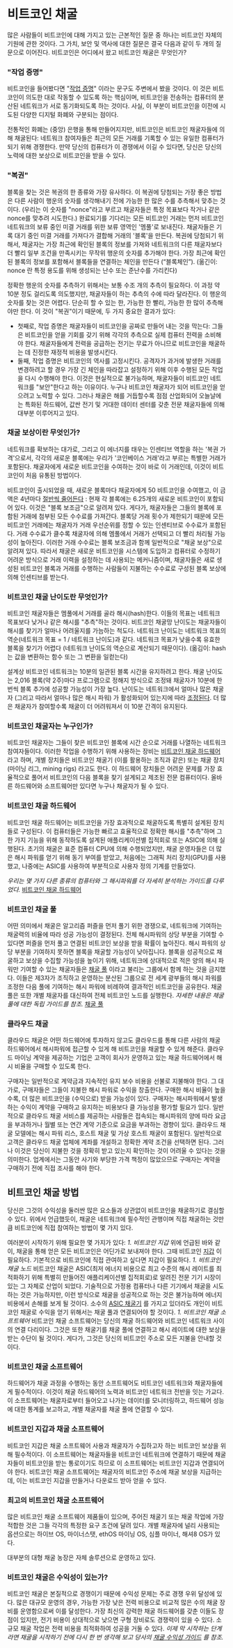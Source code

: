 # 비트코인 채굴

많은 사람들이 비트코인에 대해 가지고 있는 근본적인 질문 중 하나는 비트코인 자체의 기원에 관한 것이다. 그 가치, 보안 및 역사에 대한 질문은 결국 다음과 같이 두 개의 질문으로 이어진다. 비트코인은 어디에서 왔고 비트코인 채굴은 무엇인가?
### "작업 증명"
비트코인을 들어봤다면 "[작업 증명](https://bitcoinmagazine.com/articles/genesis-files-hashcash-or-how-adam-back-designed-bitcoins-motor-block)" 이라는 문구도 주변에서 봤을 것이다. 이 것은 비트코인이 의도한 대로 작동할 수 있도록 하는 핵심이며, 비트코인을 전송하는 컴퓨터의 분산된 네트워크가 서로 동기화되도록 하는 것이다. 사실, 이 부분이 비트코인을 이전에 시도된 다양한 디지털 화폐와 구분되는 점이다.

전통적인 화폐는 (중앙) 은행을 통해 만들어지지만, 비트코인은 비트코인 채굴자들에 의해 채굴된다: 네트워크 참여자들은 최근의 모든 거래를 기록할 수 있는 유일한 컴퓨터가 되기 위해 경쟁한다. 만약 당신의 컴퓨터가 이 경쟁에서 이길 수 있다면, 당신은 당신의 노력에 대한 보상으로 비트코인을 받을 수 있다.

### "복권"
블록을 찾는 것은 복권의 한 종류와 가장 유사하다. 이 복권에 당첨되는 가장 좋은 방법은 다른 사람이 행운의 숫자를 생각해내기 전에 가능한 한 많은 수를 추측해서 맞추는 것이다. (우리는 이 숫자를 "nonce"라고 부르고 채굴자들은 특정 목표보다 작거나 같은 nonce를  맞추려 시도한다.) 완료되기를 기다리는 모든 비트코인 거래는 먼저 비트코인 네트워크의 보류 중인 미결 거래를 위한 보류 영역인 '멤풀'로 보내진다. 채굴자들은 기록 대기 중인 미결 거래를 가져다가 결합해 거래의 '블록'을 만든다. 복권에 당첨되기 위해서, 채굴자는 가장 최근에 확인된 블록의 정보를 가져와 네트워크의 다른 채굴자보다 더 빨리 일부 조건을 만족시키는 무작위 행운의 숫자를 추가해야 한다. 가장 최근에 확인된 블록의 정보를 포함해서 블록들을 연결하는 체인을 만든다 (“블록체인”).
(옮긴이: nonce 란 특정 용도를 위해 생성되는 난수 또는 준난수를 가리킨다)

정확한 행운의 숫자를 추측하기 위해서는 보통 수조 개의 추측이 필요하다. 이 과정 약 10분 정도 걸리도록 의도했지만, 채굴자들이 하는 추측의 수에 따라 달라진다. 이 행운의 숫자를 찾는 것은 어렵다. 단순히 할 수 있는 한, 가능한 한 빨리, 가능한 한 많이 추측해야만 한다. 
이 것이 "복권"이기 때문에, 두 가지 중요한 결과가 있다:
* 첫째로, 작업 증명은 채굴자들이 비트코인을 공짜로 만들어 내는 것을 막는다: 그들은 비트코인을 얻을 기회를 갖기 위해 각각의 추측으로 실제 컴퓨터 전력을 소비해야 한다. 채굴자들에게 전력을 공급하는 전기는 무료가 아니므로 비트코인을 채굴하는 데 진정한 재정적 비용을 발생시킨다.
* 둘째, 작업 증명은 비트코인의 역사를 고정시킨다. 공격자가 과거에 발생한 거래를 변경하려고 할 경우 가장 긴 체인을 따라잡고 설정하기 위해 이후 수행된 모든 작업을 다시 수행해야 한다. 이것은 현실적으로 불가능하며, 채굴자들이 비트코인 네트워크를 "보안"한다고 하는 이유이다. 누구나 비트코인 채굴자가 되어 비트코인을 얻으려고 노력할 수 있다. 그러나 채굴은 해를 거듭할수록 점점 산업화되어 오늘날에는 특화된 하드웨어, 값싼 전기 및 거대한 데이터 센터를 갖춘 전문 채굴자들에 의해 대부분 이루어지고 있다.

### 채굴 보상이란 무엇인가?
네트워크를 확보하는 대가로, 그리고 이 에너지를 태우는 인센티브 역할을 하는 '복권 가격'으로서, 각각의 새로운 블록에는 우리가 '코인베이스 거래'라고 부르는 특별한 거래가 포함된다. 채굴자에게 새로운 비트코인을 수여하는 것이 바로 이 거래인데, 이것이 비트코인이 처음 유통된 방법이다.

비트코인이 출시되었을 때, 새로운 블록마다 채굴자에게 50 비트코인을 수여했고, 이 금액은 4년마다 [절반씩 줄어든다](https://bitcoinmagazine.com/guides/what-is-the-halvening) : 현재 각 블록에는 6.25개의 새로운 비트코인이 포함되어 있다. 이것은 "블록 보조금"으로 알려져 있다. 게다가, 채굴자들은 그들의 블록에 포함된 거래에 첨부된 모든 수수료를 가져간다. 블록당 거래 횟수가 제한되기 때문에 모든 비트코인 거래에는 채굴자가 거래 우선순위를 정할 수 있는 인센티브로 수수료가 포함된다. 거래 수수료가 클수록 채굴자에 의해 멤풀에서 거래가 선택되고 더 빨리 처리될 가능성이 높아진다. 이러한 거래 수수료는 블록 보조금과 함께 일반적으로 "채굴 보상"으로 알려져 있다. 따라서 채굴은 새로운 비트코인을 시스템에 도입하고 컴퓨터로 수정하기 어려운 방식으로 거래 이력을 설정하는 데 사용되는 메커니즘이며, 채굴자들은 새로 생성된 비트코인 블록과 거래를 수행하는 사람들이 지불하는 수수료로 구성된 블록 보상에 의해 인센티브를 받는다.

### 비트코인 채굴 난이도란 무엇인가?
비트코인 채굴자들은 멤풀에서 거래를 골라 해시(hash)한다. 이들의 목표는 네트워크 목표보다 낮거나 같은 해시를 "추측"하는 것이다. 비트코인 채굴망 난이도는 채굴자들이 해시를 찾기가 얼마나 어려울지를 가늠하는 척도다. 네트워크 난이도는 네트워크 목표의 역순(네트워크 목표 = 1 / 네트워크 난이도)과 같다. 네트워크 목표가 낮을수록 유효한 블록을 찾기가 어렵다 (네트워크 난이도의 역순으로 계산되기 때문이다).
(옮김이: hash 는 값을 변환하는 함수 또는 그 변환을 일컫는다)

설계상 비트코인 네트워크는 10분의 일관된 블록 시간을 유지하려고 한다. 채굴 난이도는 2,016 블록(약 2주)마다 프로그램으로 정해지 방식으로 조정돼 채굴자가 10분에 한 번씩 블록 추가에 성공할 가능성이 가장 높다. 난이도는 네트워크에서 얼마나 많은 채굴자 (그리고 따라서 얼마나 많은 해시 파워) 가 활성화되어 있는지에 따라 [조정된다](https://bitcoinmagazine.com/articles/bitcoin-hash-rate-hits-all-time-high-behind-price-rise-private-pools-in-china). 더 많은 채굴자가 참여할수록 채굴이 더 어려워져서 이 10분 간격이 유지된다.

### 비트코인 채굴자는 누구인가?
비트코인 채굴자는 그들이 찾은 비트코인 블록에 시간 순으로 거래를 나열하는 네트워크 참여자들이다. 이러한 작업을 수행하기 위해 사용하는 장비는 [비트코인 채굴 하드웨어](https://bitcoinmagazine.com/bitcoin-mining/bitcoin-mining-hardware) 라고 하며, 개별 장치들은 비트코인 채굴기 (이를 활용하는 조직과 같은) 또는 채굴 장치 (마이닝 리그, mining rigs) 라고도 한다. 이 하드웨어 장치들은 어려운 문제를 가장 효율적으로 풀어서 비트코인의 다음 블록을 찾기 설계되고 제조된 전문 컴퓨터이다. 올바른 하드웨어와 소프트웨어만 있다면 누구나 채굴자가 될 수 있다.
### 비트코인 채굴 하드웨어
비트코인 채굴 하드웨어는 비트코인을 가장 효과적으로 채굴하도록 특별히 설계된 장치들로 구성된다. 이 컴퓨터들은 가능한 빠르고 효율적으로 정확한 해시를 "추측"하며 그 한 가지 기능을 위해 동작하도록 설계된 애플리케이션별 집적회로 또는 ASIC에 의해 실행된다. 초기의 채굴은 표준 컴퓨터 CPU에 의해 수행되었지만, 채굴 운영자들은 더 많은 해시 파워를 얻기 위해 동기 부여를 받았고, 처음에는 그래픽 처리 장치(GPU)를 사용했고, 나중에는 ASIC를 사용하여 부분적으로 사용자 정의 기계를 만들었다.

*우리는 몇 가지 다른 종류의 컴퓨터와 그 해시파워를 더 자세히 분석하는 가이드를 다루었다.* [비트코인 채굴 하드웨어](https://bitcoinmagazine.com/bitcoin-mining/bitcoin-mining-hardware) 

### 비트코인 채굴 풀
어떤 의미에서 채굴은 알고리즘 퍼즐을 먼저 풀기 위한 경쟁으로, 네트워크에 기여하는 채굴력의 비율에 따라 성공 가능성이 결정된다. 전체 해시파워의 상당 부분을 기여할 수 있다면 퍼즐을 먼저 풀고 연결된 비트코인 보상을 받을 확률이 높아진다. 해시 파워의 상당 부분을 기여하지 못하면 블록을 채굴할 가능성이 낮아집니다. 
블록을 성공적으로 채굴하고 보상을 수집할 가능성을 높이기 위해, 네트워크에 상대적으로 적은 양의 해시 파워만 기여할 수 있는 채굴자들은 [채굴 풀](https://bitcoinmagazine.com/bitcoin-mining/what-are-bitcoin-mining-pools) 이라고 불리는 그룹에서 함께 하는 것을 금지했다. 이들은 제3자가 조직하고 운영하는 분산된 그룹으로 전 세계 광부들의 해시 파워를 조정한 다음 풀에 기여하는 해시 파워에 비례하여 결과적인 비트코인을 공유한다. 채굴 풀은 또한 개별 채굴자를 대신하여 전체 비트코인 노드를 실행한다. *자세한 내용은 채굴 풀에 대한 독립 가이드를 참조.* [채굴 풀](https://bitcoinmagazine.com/bitcoin-mining/what-are-bitcoin-mining-pools)

### 클라우드 채굴
클라우드 채굴은 어떤 하드웨어에 투자하지 않고도 클라우드를 통해 다른 사람의 채굴 하드웨어에서 해시파워에 접근할 수 있게 해 비트코인을 채굴할 수 있게 해준다. 클라우드 마이닝 계약을 제공하는 기업은 고객이 회사가 운영하고 있는 채굴 하드웨어에서 해시 비율을 구매할 수 있도록 한다.

구매자는 일반적으로 계약금과 지속적인 유지 보수 비용을 선불로 지불해야 한다. 그 대가로, 구매자들은 그들이 지불한 해시 파워로 수익을 창출한다. 구매한 해시 비율이 높을수록, 더 많은 비트코인을 (수익으로) 받을 가능성이 있다. 구매자는 해시파워에서 발생하는 수익이 계약을 구매하고 유지하는 비용보다 클 가능성을 평가할 필요가 있다. 일반적으로 클라우드 채굴 서비스를 제공하는 사람들은 접속되는 해시파워의 양에 따라 요금을 부과하거나 월별 또는 연간 계약 기준으로 요금을 부과하는 경향이 있다. 클라우드 채굴 모델에는 해시 파워 리스, 호스트 채굴 및 가상 호스트 채굴이 포함된다. 
일반적으로 고객은 클라우드 채굴 업체에 계좌를 개설하고 정확한 계약 조건을 선택하면 된다. 그러나 이것은 당신이 지불한 것을 정확히 받고 있는지 확인하는 것이 어려울 수 있다는 것을 의미한다. 업계에서는 그동안 사기와 부당한 가격 책정이 많았으므로 구매자는 계약을 구매하기 전에 직접 조사를 해야 한다.

## 비트코인 채굴 방법
당신은 그것의 수익성을 둘러싼 많은 요소들과 상관없이 비트코인을 채굴하기로 결심할 수 있다. 위에서 언급했듯이, 채굴은 네트워크에 필수적인 관행이며 직접 채굴하는 것만큼 비트코인에 직접 참여하는 방법이 몇 가지 있다.

여러분이 시작하기 위해 필요한 몇 가지가 있다: 
*1.* *비트코인 지갑*
위에 언급된 바와 같이, 채굴을 통해 얻은 모든 비트코인은 어딘가로 보내져야 한다. 그때 비트코인 [지갑](https://bitcoinmagazine.com/guides/what-are-bitcoin-wallets) 이 필요하다. 기본적으로 비트코인에 직접 관여하고 싶다면 지갑이 필요하다. 
*1.* *비트코인 채굴 노드*
비트코인 채굴은 ASIC(최저 에너지 비용으로 최고 수준의 해시 레이트를 최적화하기 위해 특별히 만들어진 애플리케이션별 집적회로)로 알려진 전문 기기 시장이 있는 그 자체로 산업이 되었다. 기술적으로 가정용 컴퓨터나 다른 기기에서 채굴을 시도하는 것은 가능하지만, 이런 방식으로 채굴을 성공적으로 하는 것은 불가능하며 에너지 비용에서 손해를 보게 될 것이다. 소수의 [ASIC 채굴기](https://bitcoinmagazine.com/articles/want-to-learn-about-bitcoin-try-conference-driven-development) 를 가지고 있더라도 개인이 비트코인 채굴로 수익을 얻기 위해서는 채굴 풀과 연결되어야 할 것이다. 
*1.* *비트코인 채굴 소프트웨어* 
비트코인 채굴 소프트웨어는 당신의 채굴 하드웨어와 비트코인 네트워크 사이의 연결 다리이다. 그것은 또한 채굴기를 채굴 풀에 연결하고 해시 레이트에 대한 보상을 받는 수단이 될 것이다. 게다가, 그것은 당신의 비트코인 주소로 모든 지불을 안내할 것이다.

### 비트코인 채굴 소프트웨어
하드웨어가 채굴 과정을 수행하는 동안 소프트웨어도 비트코인 네트워크와 채굴자들에게 필수적이다. 이것이 채굴 하드웨어의 노력과 비트코인 네트워크 전반을 잇는 가교다. 이 소프트웨어는 채굴자로부터 들어오고 나가는 데이터를 모니터링하고, 하드웨어 성능에 대한 통계를 보고하고, 개별 채굴자를 채굴 풀에 연결할 수 있다.

### 비트코인 지갑과 채굴 소프트웨어
비트코인 지갑은 채굴 소프트웨어 사용과 채굴자가 수집하고자 하는 비트코인 보상을 위해 필수적이다. 이 소프트웨어는 채굴자들을 비트코인 네트워크에 연결하기 때문에 채굴자들이 비트코인을 받는 통로이기도 하므로 이 소프트웨어는 비트코인 지갑과 연결되어야 한다. 비트코인 채굴 소프트웨어는 채굴자의 비트코인 주소에 채굴 보상을 지급하는데, 이는 비트코인 지갑을 만들거나 다운로드 받아 얻을 수 있다.

### 최고의 비트코인 채굴 소프트웨어
많은 비트코인 채굴 소프트웨어 제품들이 있으며, 주어진 채굴기 또는 채굴 작업에 가장 적합한 것은 그들 각각의 특정한 요구 조건에 달려 있다. 개별 채굴자에 널리 사용되는 옵션으로는 하이브 OS, 마이너스탯, ethOS 마이닝 OS, 심플 마이너, 해셔8 OS가 있다.

대부분의 대형 채굴 농장은 자체 솔루션으로 운영하고 있다.

### 비트코인 채굴은 수익성이 있는가?
비트코인 채굴은 본질적으로 경쟁이기 때문에 수익성 문제는 주로 경쟁 우위 달성에 있다. 많은 대규모 운영의 경우, 가능한 가장 낮은 전력 비용으로 비교적 많은 수의 채굴 장비를 운영함으로써 이를 달성한다. 가장 최신의 강력한 채굴 하드웨어를 갖춘 이들도 장점이 있지만, 전기 비용이 상대적으로 낮으면 구형 장비로도 경쟁력이 있을 수 있다. 소규모 채굴 작업은 전력 비용을 최적화하여 성공을 거둘 수 있다. 
*이제 막 시작하는 단계라면 채굴을 시작하기 전에 다시 한 번 생각해 보고 당사의 [채굴 수익성 가이드](https://bitcoinmagazine.com/bitcoin-mining/is-bitcoin-mining-profitable) 를 참조.*

### 
